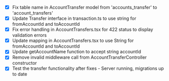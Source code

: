 - [x] Fix table name in AccountTransfer model from 'accounts_transfer' to 'account_transfers'
- [x] Update Transfer interface in transaction.ts to use string for fromAccountId and toAccountId
- [x] Fix error handling in AccountTransfers.tsx for 422 status to display validation errors
- [x] Update mapping in AccountTransfers.tsx to use String for fromAccountId and toAccountId
- [x] Update getAccountName function to accept string accountId
- [x] Remove invalid middleware call from AccountTransferController constructor
- [x] Test the transfer functionality after fixes - Server running, migrations up to date
